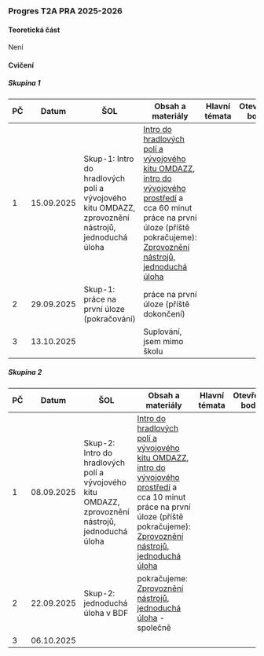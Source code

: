### Progres T2A PRA 2025-2026

#### Teoretická část

Není

#### Cvičení

##### Skupina 1

| PČ   | Datum      | ŠOL                                                          | Obsah a materiály                                            | Hlavní témata | Otevřené body | Hodnocení | Bez hodnocení | Poznámka |
| ---- | ---------- | ------------------------------------------------------------ | ------------------------------------------------------------ | ------------- | ------------- | --------- | ------------- | -------- |
| 1    | 15.09.2025 | Skup-1: Intro do hradlových polí a vývojového kitu OMDAZZ, zprovoznění nástrojů, jednoduchá úloha | [Intro do hradlových polí a vývojového kitu OMDAZZ](../../predmety/pra/fpga/altera-cyclone4/devbrd/omdazz/readme.md), [intro do vývojového prostředí](../../predmety/pra/fpga/tool/quartus-prime/readme.md) a cca 60 minut práce na první úloze (příště pokračujeme): [Zprovoznění nástrojů, jednoduchá úloha](../../predmety/pra/bloky/zprovozneni/readme.md) |               |               | Plánováno |               |          |
| 2    | 29.09.2025 | Skup-1: práce na první úloze (pokračování)                   | práce na první úloze (příště dokončení)                      |               |               |           |               |          |
| 3    | 13.10.2025 |                                                              | Suplování, jsem mimo školu                                   |               |               |           |               |          |

##### Skupina 2

| PČ   | Datum      | ŠOL                                                          | Obsah a materiály                                            | Hlavní témata | Otevřené body | Hodnocení | Bez hodnocení | Poznámka |
| ---- | ---------- | ------------------------------------------------------------ | ------------------------------------------------------------ | ------------- | ------------- | --------- | ------------- | -------- |
| 1    | 08.09.2025 | Skup-2: Intro do hradlových polí a vývojového kitu OMDAZZ, zprovoznění nástrojů, jednoduchá úloha | [Intro do hradlových polí a vývojového kitu OMDAZZ](../../predmety/pra/fpga/altera-cyclone4/devbrd/omdazz/readme.md), [intro do vývojového prostředí](../../predmety/pra/fpga/tool/quartus-prime/readme.md) a cca 10 minut práce na první úloze (příště pokračujeme): [Zprovoznění nástrojů, jednoduchá úloha](../../predmety/pra/bloky/zprovozneni/readme.md) |               |               | Plánováno |               |          |
| 2    | 22.09.2025 | Skup-2: jednoduchá úloha v BDF                               | pokračujeme: [Zprovoznění nástrojů, jednoduchá úloha](../../predmety/pra/bloky/zprovozneni/readme.md) - společně |               |               |           |               |          |
| 3    | 06.10.2025 |                                                              |                                                              |               |               |           |               |          |

